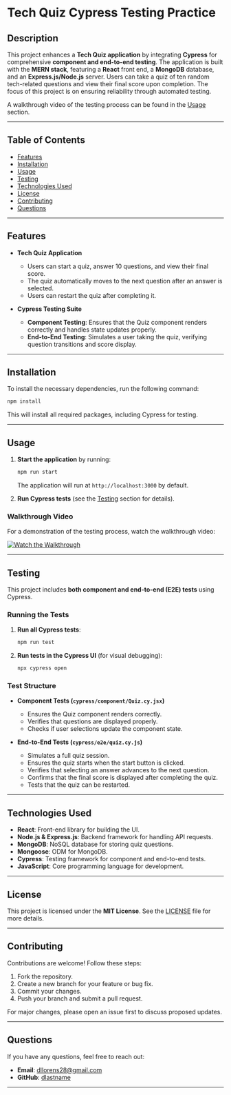 # Tech Quiz Cypress Testing Practice

## Description

This project enhances a **Tech Quiz application** by integrating **Cypress** for comprehensive **component and end-to-end testing**. The application is built with the **MERN stack**, featuring a **React** front end, a **MongoDB** database, and an **Express.js/Node.js** server. Users can take a quiz of ten random tech-related questions and view their final score upon completion. The focus of this project is on ensuring reliability through automated testing.

A walkthrough video of the testing process can be found in the [Usage](#usage) section.

---

## Table of Contents

- [Features](#features)
- [Installation](#installation)
- [Usage](#usage)
- [Testing](#testing)
- [Technologies Used](#technologies-used)
- [License](#license)
- [Contributing](#contributing)
- [Questions](#questions)

---

## Features

- **Tech Quiz Application**
  - Users can start a quiz, answer 10 questions, and view their final score.
  - The quiz automatically moves to the next question after an answer is selected.
  - Users can restart the quiz after completing it.

- **Cypress Testing Suite**
  - **Component Testing**: Ensures that the Quiz component renders correctly and handles state updates properly.
  - **End-to-End Testing**: Simulates a user taking the quiz, verifying question transitions and score display.

---

## Installation

To install the necessary dependencies, run the following command:

```bash
npm install
```

This will install all required packages, including Cypress for testing.

---

## Usage

1. **Start the application** by running:
   ```bash
   npm run start
   ```
   The application will run at `http://localhost:3000` by default.

2. **Run Cypress tests** (see the [Testing](#testing) section for details).

### Walkthrough Video

For a demonstration of the testing process, watch the walkthrough video:

[![Watch the Walkthrough](https://img.youtube.com/vi/YOUR_VIDEO_ID/0.jpg)](https://drive.google.com/file/d/YOUR_VIDEO_ID/view?usp=sharing)

---

## Testing

This project includes **both component and end-to-end (E2E) tests** using Cypress.

### Running the Tests

1. **Run all Cypress tests**:
   ```bash
   npm run test
   ```

2. **Run tests in the Cypress UI** (for visual debugging):
   ```bash
   npx cypress open
   ```

### Test Structure

- **Component Tests (`cypress/component/Quiz.cy.jsx`)**
  - Ensures the Quiz component renders correctly.
  - Verifies that questions are displayed properly.
  - Checks if user selections update the component state.

- **End-to-End Tests (`cypress/e2e/quiz.cy.js`)**
  - Simulates a full quiz session.
  - Ensures the quiz starts when the start button is clicked.
  - Verifies that selecting an answer advances to the next question.
  - Confirms that the final score is displayed after completing the quiz.
  - Tests that the quiz can be restarted.

---

## Technologies Used

- **React**: Front-end library for building the UI.
- **Node.js & Express.js**: Backend framework for handling API requests.
- **MongoDB**: NoSQL database for storing quiz questions.
- **Mongoose**: ODM for MongoDB.
- **Cypress**: Testing framework for component and end-to-end tests.
- **JavaScript**: Core programming language for development.

---

## License

This project is licensed under the **MIT License**. See the [LICENSE](LICENSE) file for more details.

---

## Contributing

Contributions are welcome! Follow these steps:

1. Fork the repository.
2. Create a new branch for your feature or bug fix.
3. Commit your changes.
4. Push your branch and submit a pull request.

For major changes, please open an issue first to discuss proposed updates.

---

## Questions

If you have any questions, feel free to reach out:

- **Email**: [dllorens28@gmail.com](mailto:dllorens28@gmail.com)
- **GitHub**: [dlastname](https://github.com/dlastname)

---

